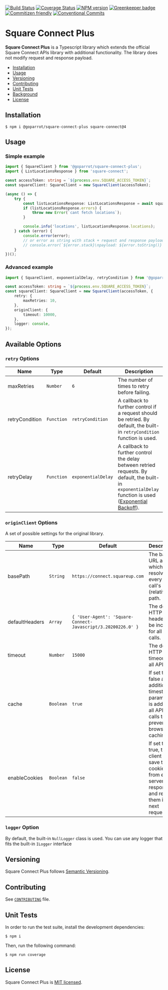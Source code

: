 [![Build Status](https://github.com/goparrot/square-connect-plus/workflows/CI/badge.svg?branch=master)](https://github.com/goparrot/square-connect-plus/actions?query=branch%3Amaster+event%3Apush+workflow%3ACI)
[![Coverage Status](https://coveralls.io/repos/github/goparrot/square-connect-plus/badge.svg?branch=master)](https://coveralls.io/github/goparrot/square-connect-plus?branch=master)
[![NPM version](https://img.shields.io/npm/v/@goparrot/square-connect-plus)](https://www.npmjs.com/package/@goparrot/square-connect-plus)
[![Greenkeeper badge](https://badges.greenkeeper.io/goparrot/square-connect-plus.svg)](https://greenkeeper.io/)
[![Commitizen friendly](https://img.shields.io/badge/commitizen-friendly-brightgreen.svg)](http://commitizen.github.io/cz-cli/) 
[![Conventional Commits](https://img.shields.io/badge/Conventional%20Commits-1.0.0-yellow.svg)](https://conventionalcommits.org)

# Square Connect Plus

**Square Connect Plus** is a Typescript library which extends the official Square Connect APIs library with additional functionality.
The library does not modify request and response payload.

*   [Installation](#installation)
*   [Usage](#usage)
*   [Versioning](#versioning)
*   [Contributing](#contributing)
*   [Unit Tests](#unit-tests)
*   [Background](#background)
*   [License](#license)

## Installation

    $ npm i @goparrot/square-connect-plus square-connect@4

## Usage

### Simple example

```typescript
import { SquareClient } from '@goparrot/square-connect-plus'; 
import { ListLocationsResponse } from 'square-connect';

const accessToken: string = `${process.env.SQUARE_ACCESS_TOKEN}`;
const squareClient: SquareClient = new SquareClient(accessToken);

(async () => {
    try {
        const listLocationsResponse: ListLocationsResponse = await squareClient.getLocationsApi().listLocations();
        if (listLocationsResponse.errors) {
            throw new Error(`cant fetch locations`);
        }

        console.info('locations', listLocationsResponse.locations);
    } catch (error) {
        console.error(error);
        // or error as string with stack + request and response payload
        // console.error(`${error.stack}\npayload: ${error.toString()}`);
    }
})();
```

### Advanced example

```typescript
import { SquareClient, exponentialDelay, retryCondition } from '@goparrot/square-connect-plus'; 

const accessToken: string = `${process.env.SQUARE_ACCESS_TOKEN}`;
const squareClient: SquareClient = new SquareClient(accessToken, {
    retry: {
        maxRetries: 10, 
    },
    originClient: {
        timeout: 10000,
    },
    logger: console,
});
```

## Available Options

### `retry` Options

| Name           | Type       | Default            | Description                                                                                                                                                                                                                                 |
| -------------- | ---------- | ------------------ | ------------------------------------------------------------------------------------------------------------------------------------------------------------------------------------------------------------------------------------------- |
| maxRetries     | `Number`   | `6`                | The number of times to retry before failing.                                                                                                                                                                                                |
| retryCondition | `Function` | `retryCondition`   | A callback to further control if a request should be retried. By default, the built-in `retryCondition` function is used.                                                                                                                   |
| retryDelay     | `Function` | `exponentialDelay` | A callback to further control the delay between retried requests. By default, the built-in `exponentialDelay` function is used ([Exponential Backoff](https://developers.google.com/analytics/devguides/reporting/core/v3/errors#backoff)). |

### `originClient` Options

A set of possible settings for the original library. 

| Name           | Type      | Default                                                      | Description                                                                                                      |
| -------------- | --------- | ------------------------------------------------------------ | ---------------------------------------------------------------------------------------------------------------- |
| basePath       | `String`  | `https://connect.squareup.com`                               | The base URL against which to resolve every API call's (relative) path.                                          |
| defaultHeaders | `Array`   | `{ 'User-Agent': 'Square-Connect-Javascript/3.20200226.0' }` | The default HTTP headers to be included for all API calls.                                                       |
| timeout        | `Number`  | `15000`                                                      | The default HTTP timeout for all API calls.                                                                      |
| cache          | `Boolean` | `true`                                                       | If set to false an additional timestamp parameter is added to all API GET calls to prevent browser caching.      |
| enableCookies  | `Boolean` | `false`                                                      | If set to true, the client will save the cookies from each server response, and return them in the next request. |

### `logger` Option

By default, the built-in `NullLogger` class is used.
You can use any logger that fits the built-in `ILogger` interface

## Versioning

Square Connect Plus follows [Semantic Versioning](http://semver.org/).

## Contributing

See [`CONTRIBUTING`](https://github.com/goparrot/square-connect-plus/blob/master/CONTRIBUTING.md#contributing) file.

## Unit Tests

In order to run the test suite, install the development dependencies:

    $ npm i

Then, run the following command:

    $ npm run coverage

## License

Square Connect Plus is [MIT licensed](LICENSE).
